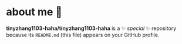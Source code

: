 # about me 👋


**tinyzhang1103-haha/tinyzhang1103-haha** is a ✨ _special_ ✨ repository because its `README.md` (this file) appears on your GitHub profile.


